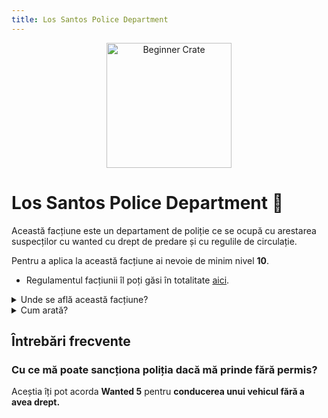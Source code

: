```yaml
---
title: Los Santos Police Department
---
```


<p align="center">
    <img width="200" src="https://i.imgur.com/vtsWPO6.png" alt="Beginner Crate">
</p>

# Los Santos Police Department 👮 
Această facțiune este un departament de poliție ce se ocupă cu arestarea suspecților cu wanted cu drept de predare și cu regulile de circulație.

Pentru a aplica la această facțiune ai nevoie de minim nivel **10**.

- Regulamentul facțiunii îl poți găsi în totalitate [aici](https://ragepanel.b-hood.ro/rules/view/regulament-departamente "Link regulament LSPD").

<details class="details custom-block">
    <summary>Unde se află această facțiune?</summary>
    <p>![Locație LSPD](https://i.imgur.com/Q2k74mD.png "Locație LSPD")</p>
</details>

<details class="details custom-block">
    <summary>Cum arată?</summary>
    <p>![HQ LSPD](https://i.imgur.com/LhjHJK4.png "HQ LSPD")</p>
</details>


## Întrebări frecvente

### Cu ce mă poate sancționa poliția dacă mă prinde fără permis?
Aceștia îți pot acorda **Wanted 5** pentru **conducerea unui vehicul fără a avea drept.**
